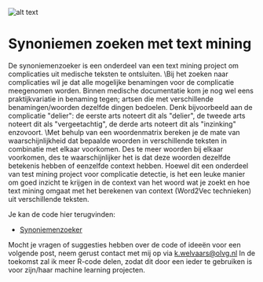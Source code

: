 ![alt text](https://i.imgflip.com/1ye64z.jpg)

# Synoniemen zoeken met text mining
De synoniemenzoeker is een onderdeel van een text mining project om complicaties uit medische teksten te ontsluiten. \Bij het zoeken naar complicaties
wil je dat alle mogelijke benamingen voor de complicatie meegenomen worden. Binnen medische documentatie kom je nog wel eens praktijkvariatie in benaming tegen; artsen die met verschillende benamingen/woorden dezelfde dingen bedoelen. Denk bijvoorbeeld aan de complicatie "delier": de eerste arts noteert dit als "delier", de tweede arts
noteert dit als "vergeetachtig", de derde arts noteert dit als "inzinking" enzovoort.
\Met behulp van een woordenmatrix bereken je de mate van waarschijnlijkheid dat bepaalde woorden in verschillende teksten in combinatie met elkaar voorkomen. Des te meer woorden
bij elkaar voorkomen, des te waarschijnlijker het is dat deze woorden dezelfde betekenis hebben of eenzelfde context hebben.
Hoewel dit een onderdeel van test mining project voor complicatie detectie, is het een leuke manier om goed inzicht te krijgen in de context van het woord
wat je zoekt en hoe text mining omgaat met het berekenen van context (Word2Vec technieken) uit verschillende teksten.

Je kan de code hier terugvinden:
- [Synoniemenzoeker](https://github.com/koenwelvaars/machine-learning-voorbeelden/blob/master/Inladen%20van%20alle%20benodigde%20packages%20en%20data)

Mocht je vragen of suggesties hebben over de code of  ideeën voor een volgende post, neem gerust contact met mij op via k.welvaars@olvg.nl
In de toekomst zal ik meer R-code delen, zodat dit door een ieder te gebruiken is voor zijn/haar machine learning projecten.



